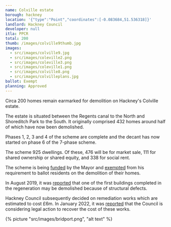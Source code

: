 ```yaml
---
name: Colville estate
borough: hackney
location: '{"type":"Point","coordinates":[-0.083684,51.536318]}'
landlord: Hackney Council
developer: null
itla: PPCR
total: 200
thumb: /images/colville9thumb.jpg
images:
  - src/images/colville9.jpg
  - src/images/coleville2.png
  - src/images/coleville3.png
  - src/images/coleville1.png
  - src/images/colville8.png
  - src/images/colvilleplans.jpg
ballot: Exempt
planning: Approved
---
```

Circa 200 homes remain earmarked for demolition on Hackney's Colville estate.

The estate is situated between the Regents canal to the North and Shoreditch Park to the South. It originally comprised 432 homes around half of which have now been demolished.

Phases 1, 2, 3 and 4 of the scheme are complete and the decant has now started on phase 6 of the 7-phase scheme.

The scheme 925 dwellings. Of these, 476 will be for market sale, 111 for shared ownership or shared equity, and 338 for social rent.

The scheme is being [funded](/approved/funding) by the Mayor and [exempted](/approved/ballotexemptions) from his requirement to ballot residents on the demolition of their homes.

In August 2019, it was [reported](https://www.hackneygazette.co.uk/news/bridport-house-tenants-told-hoxton-block-could-be-demolished-rather-than-repaired-1-6243329) that one of the first buildings completed in the regeneration may be demolished because of structural defects.

Hackney Council subsequently decided on remediation works which are estimated to cost £6m. In January 2022, it was [reported](https://www.insidehousing.co.uk/news/news/london-council-warns-all-options-remain-open-to-recoup-costs-on-defect-ridden-block-as-repairs-start-73949) that the Council is considering legal action to recover the cost of these works.

{% picture "src/images/bridport.png", "alt text" %}
